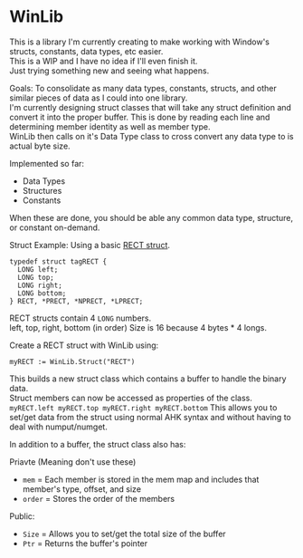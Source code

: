 # WinLib

This is a library I'm currently creating to make working with Window's structs, constants, data types, etc easier.  
This is a WIP and I have no idea if I'll even finish it.  
Just trying something new and seeing what happens.

Goals:
To consolidate as many data types, constants, structs, and other similar pieces of data as I could into one library.  
I'm currently designing struct classes that will take any struct definition and convert it into the proper buffer.
This is done by reading each line and determining member identity as well as member type.  
WinLib then calls on it's Data Type class to cross convert any data type to is actual byte size.  

Implemented so far:
* Data Types
* Structures
* Constants

When these are done, you should be able any common data type, structure, or constant on-demand.

Struct Example:
Using a basic [RECT struct](https://learn.microsoft.com/en-us/windows/win32/api/windef/ns-windef-rect).  
```
typedef struct tagRECT {
  LONG left;
  LONG top;
  LONG right;
  LONG bottom;
} RECT, *PRECT, *NPRECT, *LPRECT;
```

RECT structs contain 4 `LONG` numbers.  
left, top, right, bottom (in order)
Size is 16 because 4 bytes * 4 longs.  

Create a RECT struct with WinLib using:
```
myRECT := WinLib.Struct("RECT")
```

This builds a new struct class which contains a buffer to handle the binary data.  
Struct members can now be accessed as properties of the class.  
`myRECT.left myRECT.top myRECT.right myRECT.bottom`
This allows you to set/get data from the struct using normal AHK syntax and without having to deal with numput/numget.

In addition to a buffer, the struct class also has:

Priavte (Meaning don't use these)
* `mem` = Each member is stored in the mem map and includes that member's type, offset, and size
* `order` = Stores the order of the members

Public:
* `Size` = Allows you to set/get the total size of the buffer
* `Ptr` = Returns the buffer's pointer



